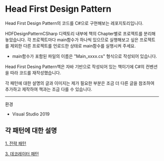 # Head First Design Pattern
Head First Design Pattern의 코드를 C#으로 구현해보는 레포지토리입니다.

HDFDesignPatternCSharp 디렉토리 내부에 책의 Chapter별로 프로젝트를 분리해놓았습니다. 각 프로젝트마다 main함수가 하나씩 있으므로 실행해보고 싶은 프로젝트를 제외한 다른 프로젝트를 언로드한 상태로 main함수를 실행시켜 주세요.
- main함수가 포함된 파일의 이름은 "Main_xxxx.cs" 형식으로 작성되어 있습니다.

Head First Desing Pattern책은 자바 기반으로 작성되어 있는 책이기에 C#의 컨벤션을 따라 코드를 재작성했습니다.

각 패턴에 대한 설명의 글과 이미지는 제가 필요한 부분은 조금 더 다른 글을 참조하여 추가하고 제작하여 책과는 조금 다를 수 있습니다.

---

환경
- Visual Studio 2019

## 각 패턴에 대한 설명

[1. 전략 패턴](HDFDesignPatternCSharp/1.%20Strategy%20pattern_DuckProject/Readme.md)

[3. 데코레이터 패턴](HDFDesignPatternCSharp/3.%20Decorator%20Pattern/DecoratorPattern_Starbuz/Readme.md)

